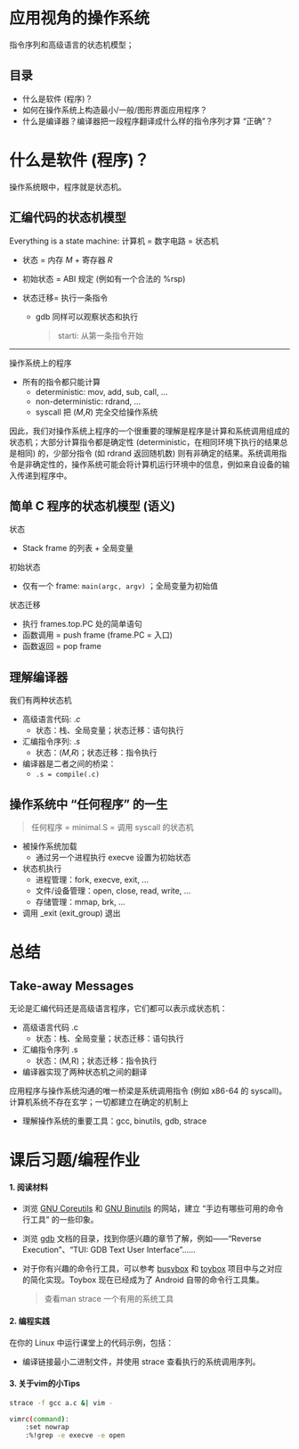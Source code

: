 # 应用视角的操作系统

指令序列和高级语言的状态机模型；

## 目录

- 什么是软件 (程序)？
- 如何在操作系统上构造最小/一般/图形界面应用程序？
- 什么是编译器？编译器把一段程序翻译成什么样的指令序列才算 “正确”？

# 什么是软件 (程序)？

操作系统眼中，程序就是状态机。

## 汇编代码的状态机模型

Everything is a state machine: 计算机 = 数字电路 = 状态机

- 状态 = 内存 *M* + 寄存器 *R*

- 初始状态 = ABI 规定 (例如有一个合法的 %rsp)

- 状态迁移= 执行一条指令

  - gdb 同样可以观察状态和执行

    > starti: 从第一条指令开始

------

操作系统上的程序

- 所有的指令都只能计算
  - deterministic: mov, add, sub, call, ...
  - non-deterministic: rdrand, ...
  - syscall 把 (*M*,*R*) 完全交给操作系统

因此，我们对操作系统上程序的一个很重要的理解是程序是计算和系统调用组成的状态机；大部分计算指令都是确定性 (deterministic，在相同环境下执行的结果总是相同) 的，少部分指令 (如 rdrand 返回随机数) 则有非确定的结果。系统调用指令是非确定性的，操作系统可能会将计算机运行环境中的信息，例如来自设备的输入传递到程序中。

## 简单 C 程序的状态机模型 (语义)

状态

- Stack frame 的列表 + 全局变量

初始状态

- 仅有一个 frame: `main(argc, argv)` ；全局变量为初始值

状态迁移

- 执行 frames.top.PC 处的简单语句
- 函数调用 = push frame (frame.PC = 入口)
- 函数返回 = pop frame







## 理解编译器

我们有两种状态机

- 高级语言代码: .*c*
  - 状态：栈、全局变量；状态迁移：语句执行
- 汇编指令序列: .*s*
  - 状态：(*M*,*R*)；状态迁移：指令执行
- 编译器是二者之间的桥梁：
  - `.s = compile(.c)`

## 操作系统中 “任何程序” 的一生

> 任何程序 = minimal.S = 调用 syscall 的状态机

- 被操作系统加载
  - 通过另一个进程执行 execve 设置为初始状态
- 状态机执行
  - 进程管理：fork, execve, exit, ...
  - 文件/设备管理：open, close, read, write, ...
  - 存储管理：mmap, brk, ...
- 调用 _exit (exit_group) 退出



# 总结

## Take-away Messages

无论是汇编代码还是高级语言程序，它们都可以表示成状态机：

- 高级语言代码 .c
  - 状态：栈、全局变量；状态迁移：语句执行
- 汇编指令序列 .s
  - 状态：(M,R)；状态迁移：指令执行
- 编译器实现了两种状态机之间的翻译

应用程序与操作系统沟通的唯一桥梁是系统调用指令 (例如 x86-64 的 syscall)。计算机系统不存在玄学；一切都建立在确定的机制上

- 理解操作系统的重要工具：gcc, binutils, gdb, strace

# 课后习题/编程作业

#### 1. 阅读材料

- 浏览 [GNU Coreutils](https://www.gnu.org/software/coreutils/) 和 [GNU Binutils](https://www.gnu.org/software/binutils/) 的网站，建立 “手边有哪些可用的命令行工具” 的一些印象。

- 浏览 [gdb](https://sourceware.org/gdb/current/onlinedocs/gdb.html/) 文档的目录，找到你感兴趣的章节了解，例如——“Reverse Execution”、“TUI: GDB Text User Interface”……

- 对于你有兴趣的命令行工具，可以参考 [busybox](https://www.busybox.net/) 和 [toybox](https://landley.net/toybox/about.html) 项目中与之对应的简化实现。Toybox 现在已经成为了 Android 自带的命令行工具集。

  > 查看man strace 一个有用的系统工具

#### 2. 编程实践

在你的 Linux 中运行课堂上的代码示例，包括：

- 编译链接最小二进制文件，并使用 strace 查看执行的系统调用序列。

#### 3. 关于vim的小Tips

```bash
strace -f gcc a.c &| vim -

vimrc(command):
	:set nowrap
	:%!grep -e execve -e open
```


